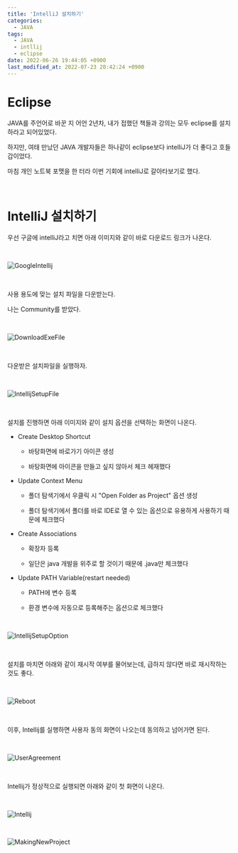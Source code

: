 ```yaml
---
title: 'IntelliJ 설치하기'
categories:
  - JAVA
tags:
  - JAVA
  - intllij
  - eclipse
date: 2022-06-26 19:44:05 +0900
last_modified_at: 2022-07-23 20:42:24 +0900
---
```


# Eclipse

JAVA를 주언어로 바꾼 지 어언 2년차, 내가 접했던 책들과 강의는 모두 eclipse를 설치하라고 되어있었다.

하지만, 여태 만났던 JAVA 개발자들은 하나같이 eclipse보다 intelliJ가 더 좋다고 호들갑이었다.

마침 개인 노트북 포맷을 한 터라 이번 기회에 intelliJ로 갈아타보기로 했다.

<br>

# IntelliJ 설치하기

우선 구글에 intelliJ라고 치면 아래 이미지와 같이 바로 다운로드 링크가 나온다.

<br>

![GoogleIntellij](/images/2022/2022-06-26-IntelliJ_1.GoogleIntellij.JPG)

<br>

사용 용도에 맞는 설치 파일을 다운받는다.

나는 Community를 받았다.

<br>

![DownloadExeFile](/images/2022/2022-06-26-IntelliJ_2.DownloadExeFile.JPG)

<br>

다운받은 설치파일을 실행하자.

<br>

![IntellijSetupFile](/images/2022/2022-06-26-IntelliJ_3.IntellijSetupFile.JPG)

<br>

설치를 진행하면 아래 이미지와 같이 설치 옵션을 선택하는 화면이 나온다.

 - Create Desktop Shortcut

   - 바탕화면에 바로가기 아이콘 생성

   - 바탕화면에 아이콘을 만들고 싶지 않아서 체크 헤재했다

 - Update Context Menu

   - 폴더 탐색기에서 우클릭 시 "Open Folder as Project" 옵션 생성

   - 폴더 탐색기에서 폴더를 바로 IDE로 열 수 있는 옵션으로 유용하게 사용하기 때문에 체크했다

 - Create Associations

   - 확장자 등록

   - 일단은 java 개발을 위주로 할 것이기 때문에 .java만 체크했다

 - Update PATH Variable(restart needed)

   - PATH에 변수 등록

   - 환경 변수에 자동으로 등록해주는 옵션으로 체크했다

<br>

![IntellijSetupOption](/images/2022/2022-06-26-IntelliJ_4.IntellijSetupOption.JPG)

<br>

설치를 마치면 아래와 같이 재시작 여부를 물어보는데, 급하지 않다면 바로 재시작하는 것도 좋다.

<br>

![Reboot](/images/2022/2022-06-26-IntelliJ_5.Reboot.JPG)

<br>

이후, Intellij를 실행하면 사용자 동의 화면이 나오는데 동의하고 넘어가면 된다.

<br>

![UserAgreement](/images/2022/2022-06-26-IntelliJ_6.UserAgreement.JPG)

<br>

Intellij가 정상적으로 실행되면 아래와 같이 첫 화면이 나온다.

<br>

![Intellij](/images/2022/2022-06-26-IntelliJ_7.Intellij.JPG)

<br>

![MakingNewProject](/images/2022/2022-06-26-IntelliJ_8.MakingNewProject.JPG)